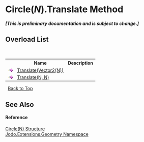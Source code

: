 # Circle(*N*).Translate Method 
 _**\[This is preliminary documentation and is subject to change.\]**_


## Overload List
&nbsp;<table><tr><th></th><th>Name</th><th>Description</th></tr><tr><td>![Public method](media/pubmethod.gif "Public method")</td><td><a href="M_Jodo_Extensions_Geometry_Circle_1_Translate">Translate(Vector2(N))</a></td><td /></tr><tr><td>![Public method](media/pubmethod.gif "Public method")</td><td><a href="M_Jodo_Extensions_Geometry_Circle_1_Translate_1">Translate(N, N)</a></td><td /></tr></table>&nbsp;
<a href="#circle(*n*).translate-method">Back to Top</a>

## See Also


#### Reference
<a href="T_Jodo_Extensions_Geometry_Circle_1">Circle(N) Structure</a><br /><a href="N_Jodo_Extensions_Geometry">Jodo.Extensions.Geometry Namespace</a><br />